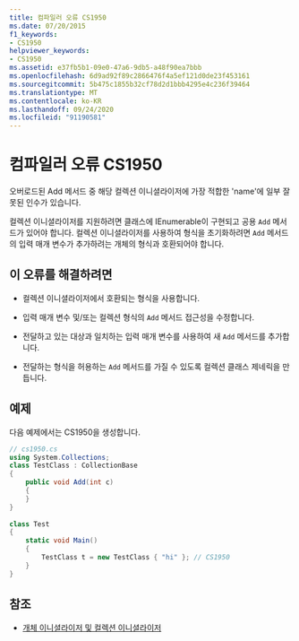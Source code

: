```yaml
---
title: 컴파일러 오류 CS1950
ms.date: 07/20/2015
f1_keywords:
- CS1950
helpviewer_keywords:
- CS1950
ms.assetid: e37fb5b1-09e0-47a6-9db5-a48f90ea7bbb
ms.openlocfilehash: 6d9ad92f89c2866476f4a5ef121d0de23f453161
ms.sourcegitcommit: 5b475c1855b32cf78d2d1bbb4295e4c236f39464
ms.translationtype: MT
ms.contentlocale: ko-KR
ms.lasthandoff: 09/24/2020
ms.locfileid: "91190581"
---
```

# <a name="compiler-error-cs1950"></a>컴파일러 오류 CS1950

오버로드된 Add 메서드 중 해당 컬렉션 이니셜라이저에 가장 적합한 'name'에 일부 잘못된 인수가 있습니다.  
  
 컬렉션 이니셜라이저를 지원하려면 클래스에 IEnumerable이 구현되고 공용 `Add` 메서드가 있어야 합니다. 컬렉션 이니셜라이저를 사용하여 형식을 초기화하려면 `Add` 메서드의 입력 매개 변수가 추가하려는 개체의 형식과 호환되어야 합니다.  
  
## <a name="to-correct-this-error"></a>이 오류를 해결하려면  
  
- 컬렉션 이니셜라이저에서 호환되는 형식을 사용합니다.  
  
- 입력 매개 변수 및/또는 컬렉션 형식의 `Add` 메서드 접근성을 수정합니다.  
  
- 전달하고 있는 대상과 일치하는 입력 매개 변수를 사용하여 새 `Add` 메서드를 추가합니다.  
  
- 전달하는 형식을 허용하는 `Add` 메서드를 가질 수 있도록 컬렉션 클래스 제네릭을 만듭니다.  
  
## <a name="example"></a>예제  

 다음 예제에서는 CS1950을 생성합니다.  
  
```csharp  
// cs1950.cs  
using System.Collections;  
class TestClass : CollectionBase  
{  
    public void Add(int c)  
    {  
    }  
}  
  
class Test  
{  
    static void Main()  
    {  
        TestClass t = new TestClass { "hi" }; // CS1950  
    }  
}  
```  
  
## <a name="see-also"></a>참조

- [개체 이니셜라이저 및 컬렉션 이니셜라이저](../programming-guide/classes-and-structs/object-and-collection-initializers.md)
